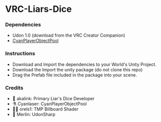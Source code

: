# VRC-Liars-Dice

### Dependencies
- Udon 1.0 (download from the VRC Creator Companion)
- [CyanPlayerObjectPool](https://github.com/CyanLaser/CyanPlayerObjectPool)

### Instructions
- Download and Import the dependencies to your World's Unity Project.
- Download the Import the unity package (do not clone this repo)
- Drag the Prefab file included in the package into your scene.


### Credits
- 🦎 akalink: Primary Liar's Dice Developer
- ⚗️ Cyanlaser: CyanPlayerObjectPool
- 🧝‍♀️ orels1: TMP Billboard Shader
- 🧙 Merlin: UdonSharp